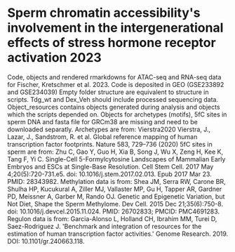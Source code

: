 # Sperm chromatin accessibility's involvement in the intergenerational effects of stress hormone receptor activation 2023
Code, objects and rendered rmarkdowns for ATAC-seq and RNA-seq data for Fischer, Kretschmer et al. 2023. Code is deposited in GEO (GSE233892  and GSE234039)
Empty folder structure are equivalent to structure in scripts.
Tdg_wt and Dex_Veh should include processed sequencing data.
Object_resources contains objects generated during analysis and objects which the scripts depended on.
Objects for archetypes (motifs), 5fC sites in sperm DNA and fasta file for GRCm38 are missing and need to be downloaded separatly. 
Archetypes are from:
Vierstra2020 Vierstra, J., Lazar, J., Sandstrom, R. et al. Global reference mapping of human transcription factor footprints. Nature 583, 729–736 (2020)
5fC sites in sperm are from:
Zhu C, Gao Y, Guo H, Xia B, Song J, Wu X, Zeng H, Kee K, Tang F, Yi C. Single-Cell 5-Formylcytosine Landscapes of Mammalian Early Embryos and ESCs at Single-Base Resolution. Cell Stem Cell. 2017 May 4;20(5):720-731.e5. doi: 10.1016/j.stem.2017.02.013. Epub 2017 Mar 23. PMID: 28343982.
Methylation data is from:
Shea JM, Serra RW, Carone BR, Shulha HP, Kucukural A, Ziller MJ, Vallaster MP, Gu H, Tapper AR, Gardner PD, Meissner A, Garber M, Rando OJ. Genetic and Epigenetic Variation, but Not Diet, Shape the Sperm Methylome. Dev Cell. 2015 Dec 21;35(6):750-8. doi: 10.1016/j.devcel.2015.11.024. PMID: 26702833; PMCID: PMC4691283.
Regulon data is from:
Garcia-Alonso L, Holland CH, Ibrahim MM, Turei D, Saez-Rodriguez J. 'Benchmark and integration of resources for the estimation of human transcription factor activities.' Genome Research. 2019. DOI: 10.1101/gr.240663.118.
